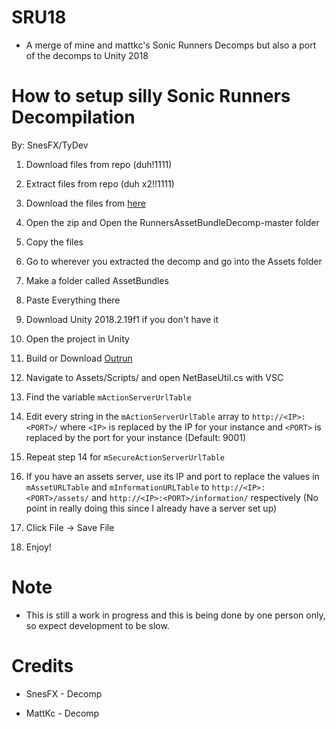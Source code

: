 # SRU18 

* A merge of mine and mattkc's Sonic Runners Decomps but also a port of the decomps to Unity 2018

# How to setup silly Sonic Runners Decompilation

By: SnesFX/TyDev

1. Download files from repo (duh!1111)

2. Extract files from repo (duh x2!!1111)

3. Download the files from [here](https://github.com/itsmattkc/RunnersAssetBundleDecomp)

4. Open the zip and Open the RunnersAssetBundleDecomp-master folder

5. Copy the files

6. Go to wherever you extracted the decomp and go into the Assets folder

7. Make a folder called AssetBundles

8. Paste Everything there

9. Download Unity 2018.2.19f1 if you don't have it

10. Open the project in Unity

11. Build or Download [Outrun](https://github.com/fluofoxxo/outrun)

12. Navigate to Assets/Scripts/ and open NetBaseUtil.cs with VSC
    
13. Find the variable `mActionServerUrlTable `
    
14. Edit every string in the `mActionServerUrlTable` array to `http://<IP>:<PORT>/` where `<IP>` is replaced by the IP for your instance and `<PORT>` is replaced by the port for your instance (Default: 9001)
    
15. Repeat step 14 for `mSecureActionServerUrlTable`
    
16. If you have an assets server, use its IP and port to replace the values in `mAssetURLTable` and `mInformationURLTable` to `http://<IP>:<PORT>/assets/` and `http://<IP>:<PORT>/information/` respectively (No point in really doing this since I already have a server set up)
    
17. Click File -> Save File
    
18. Enjoy!

# Note

* This is still a work in progress and this is being done by one person only, so expect development to be slow.

# Credits

* SnesFX - Decomp

* MattKc - Decomp
